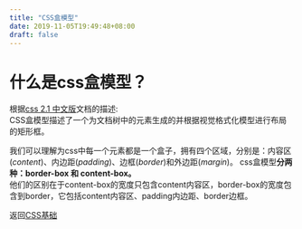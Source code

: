 ```yaml
---
title: "CSS盒模型"
date: 2019-11-05T19:49:48+08:00
draft: false
---
```


# 什么是css盒模型？

根据[css 2.1 中文版](http://www.ayqy.net/doc/css2-1/box.html)文档的描述:  
CSS盒模型描述了一个为文档树中的元素生成的并根据视觉格式化模型进行布局的矩形框。

我们可以理解为css中每一个元素都是一个盒子，拥有四个区域，分别是：内容区(_content_)、内边距(_padding_)、边框(_border_)和外边距(_margin_)。
css盒模型**分两种：border-box 和 content-box。**  
他们的区别在于content-box的宽度只包含content内容区，border-box的宽度包含到border，它包括content内容区、padding内边距、border边框。

返回[CSS基础](../css基础)


